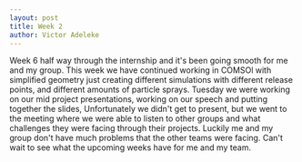 ```yaml
---
layout: post
title: Week 2
author: Victor Adeleke
---
```

Week 6 half way through the internship and it's been going smooth for me and my group. This week 
we have continued working in COMSOl with simplified geometry just creating different simulations 
with different release points, and different amounts of particle sprays. Tuesday we were working on our mid
project presentations, working on our speech and putting together the slides, Unfortunately we didn't get 
to present, but we went to the meeting where we were able to listen to other groups and what challenges they
were facing through their projects. Luckily me and my group don't have much problems that the other teams were
facing. Can't wait to see what the upcoming weeks have for me and my team.
